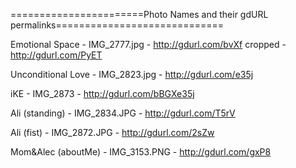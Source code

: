 =======================Photo Names and their gdURL permalinks=============================

Emotional Space - IMG_2777.jpg - http://gdurl.com/bvXf 
	cropped - http://gdurl.com/PyET

Unconditional Love - IMG_2823.jpg - http://gdurl.com/e35j

iKE - IMG_2873 - http://gdurl.com/bBGXe35j

Ali (standing) - IMG_2834.JPG - http://gdurl.com/T5rV

Ali (fist) - IMG_2872.JPG - http://gdurl.com/2sZw

Mom&Alec (aboutMe) - IMG_3153.PNG - http://gdurl.com/gxP8

